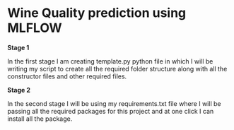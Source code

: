 # Wine Quality prediction using MLFLOW

**Stage 1**

In the first stage I am creating template.py python file in which I will be writing my script to create all the required folder structure along with all the constructor files and other required files.

**Stage 2**

In the second stage I will be using my requirements.txt file where I will be passing all the required packages for this project and at one click I can install all the package.
